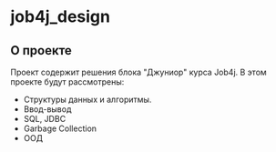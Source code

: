 # job4j_design

## О проекте

Проект содержит решения блока "Джуниор" курса Job4j.
В этом проекте будут рассмотрены:

- Структуры данных и алгоритмы.
- Ввод-вывод
- SQL, JDBC
- Garbage Collection
- ООД
